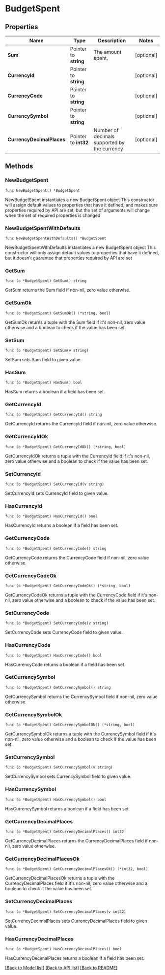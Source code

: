 # BudgetSpent

## Properties

Name | Type | Description | Notes
------------ | ------------- | ------------- | -------------
**Sum** | Pointer to **string** | The amount spent. | [optional] 
**CurrencyId** | Pointer to **string** |  | [optional] 
**CurrencyCode** | Pointer to **string** |  | [optional] 
**CurrencySymbol** | Pointer to **string** |  | [optional] 
**CurrencyDecimalPlaces** | Pointer to **int32** | Number of decimals supported by the currency | [optional] 

## Methods

### NewBudgetSpent

`func NewBudgetSpent() *BudgetSpent`

NewBudgetSpent instantiates a new BudgetSpent object
This constructor will assign default values to properties that have it defined,
and makes sure properties required by API are set, but the set of arguments
will change when the set of required properties is changed

### NewBudgetSpentWithDefaults

`func NewBudgetSpentWithDefaults() *BudgetSpent`

NewBudgetSpentWithDefaults instantiates a new BudgetSpent object
This constructor will only assign default values to properties that have it defined,
but it doesn't guarantee that properties required by API are set

### GetSum

`func (o *BudgetSpent) GetSum() string`

GetSum returns the Sum field if non-nil, zero value otherwise.

### GetSumOk

`func (o *BudgetSpent) GetSumOk() (*string, bool)`

GetSumOk returns a tuple with the Sum field if it's non-nil, zero value otherwise
and a boolean to check if the value has been set.

### SetSum

`func (o *BudgetSpent) SetSum(v string)`

SetSum sets Sum field to given value.

### HasSum

`func (o *BudgetSpent) HasSum() bool`

HasSum returns a boolean if a field has been set.

### GetCurrencyId

`func (o *BudgetSpent) GetCurrencyId() string`

GetCurrencyId returns the CurrencyId field if non-nil, zero value otherwise.

### GetCurrencyIdOk

`func (o *BudgetSpent) GetCurrencyIdOk() (*string, bool)`

GetCurrencyIdOk returns a tuple with the CurrencyId field if it's non-nil, zero value otherwise
and a boolean to check if the value has been set.

### SetCurrencyId

`func (o *BudgetSpent) SetCurrencyId(v string)`

SetCurrencyId sets CurrencyId field to given value.

### HasCurrencyId

`func (o *BudgetSpent) HasCurrencyId() bool`

HasCurrencyId returns a boolean if a field has been set.

### GetCurrencyCode

`func (o *BudgetSpent) GetCurrencyCode() string`

GetCurrencyCode returns the CurrencyCode field if non-nil, zero value otherwise.

### GetCurrencyCodeOk

`func (o *BudgetSpent) GetCurrencyCodeOk() (*string, bool)`

GetCurrencyCodeOk returns a tuple with the CurrencyCode field if it's non-nil, zero value otherwise
and a boolean to check if the value has been set.

### SetCurrencyCode

`func (o *BudgetSpent) SetCurrencyCode(v string)`

SetCurrencyCode sets CurrencyCode field to given value.

### HasCurrencyCode

`func (o *BudgetSpent) HasCurrencyCode() bool`

HasCurrencyCode returns a boolean if a field has been set.

### GetCurrencySymbol

`func (o *BudgetSpent) GetCurrencySymbol() string`

GetCurrencySymbol returns the CurrencySymbol field if non-nil, zero value otherwise.

### GetCurrencySymbolOk

`func (o *BudgetSpent) GetCurrencySymbolOk() (*string, bool)`

GetCurrencySymbolOk returns a tuple with the CurrencySymbol field if it's non-nil, zero value otherwise
and a boolean to check if the value has been set.

### SetCurrencySymbol

`func (o *BudgetSpent) SetCurrencySymbol(v string)`

SetCurrencySymbol sets CurrencySymbol field to given value.

### HasCurrencySymbol

`func (o *BudgetSpent) HasCurrencySymbol() bool`

HasCurrencySymbol returns a boolean if a field has been set.

### GetCurrencyDecimalPlaces

`func (o *BudgetSpent) GetCurrencyDecimalPlaces() int32`

GetCurrencyDecimalPlaces returns the CurrencyDecimalPlaces field if non-nil, zero value otherwise.

### GetCurrencyDecimalPlacesOk

`func (o *BudgetSpent) GetCurrencyDecimalPlacesOk() (*int32, bool)`

GetCurrencyDecimalPlacesOk returns a tuple with the CurrencyDecimalPlaces field if it's non-nil, zero value otherwise
and a boolean to check if the value has been set.

### SetCurrencyDecimalPlaces

`func (o *BudgetSpent) SetCurrencyDecimalPlaces(v int32)`

SetCurrencyDecimalPlaces sets CurrencyDecimalPlaces field to given value.

### HasCurrencyDecimalPlaces

`func (o *BudgetSpent) HasCurrencyDecimalPlaces() bool`

HasCurrencyDecimalPlaces returns a boolean if a field has been set.


[[Back to Model list]](../README.md#documentation-for-models) [[Back to API list]](../README.md#documentation-for-api-endpoints) [[Back to README]](../README.md)


